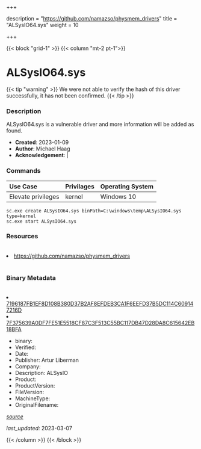 +++

description = "https://github.com/namazso/physmem_drivers"
title = "ALSysIO64.sys"
weight = 10

+++


{{< block "grid-1" >}}
{{< column "mt-2 pt-1">}}




# ALSysIO64.sys 


{{< tip "warning" >}}
We were not able to verify the hash of this driver successfully, it has not been confirmed.
{{< /tip >}}




### Description


ALSysIO64.sys is a vulnerable driver and more information will be added as found.


- **Created**: 2023-01-09
- **Author**: Michael Haag
- **Acknowledgement**:  | [](https://twitter.com/)

### Commands

| Use Case | Privilages | Operating System | 
|:---- | ---- | ---- |
| Elevate privileges | kernel | Windows 10 |

```
sc.exe create ALSysIO64.sys binPath=C:\windows\temp\ALSysIO64.sys type=kernel
sc.exe start ALSysIO64.sys
```

### Resources
<br>


<li><a href=" https://github.com/namazso/physmem_drivers"> https://github.com/namazso/physmem_drivers</a></li>


<br>


### Binary Metadata
<br>



<li><a href="https://www.virustotal.com/gui/file/7196187FB1EF8D108B380D37B2AF8EFDEB3CA1F6EEFD37B5DC114C609147216D">7196187FB1EF8D108B380D37B2AF8EFDEB3CA1F6EEFD37B5DC114C609147216D</a></li>

<li><a href="https://www.virustotal.com/gui/file/7F375639A0DF7FE51E5518CF87C3F513C55BC117DB47D28DA8C615642EB18BFA">7F375639A0DF7FE51E5518CF87C3F513C55BC117DB47D28DA8C615642EB18BFA</a></li>



- binary: 
- Verified: 
- Date: 
- Publisher: Artur Liberman
- Company: 
- Description: ALSysIO
- Product: 
- ProductVersion: 
- FileVersion: 
- MachineType: 
- OriginalFilename: 

[*source*](https://github.com/magicsword-io/LOLDrivers/tree/main/yaml/alsysio64.sys.yml)

*last_updated:* 2023-03-07


{{< /column >}}
{{< /block >}}
